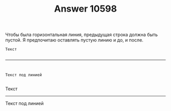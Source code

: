 ﻿---
title: "Answer 10598"
se.owner.user_id: 178988
se.owner.display_name: "Qwertiy"
se.owner.link: "https://ru.meta.stackoverflow.com/users/178988/qwertiy"
se.answer_id: 10598
se.question_id: 10597
se.post_type: answer
se.is_accepted: True
---
<p>Чтобы была горизонтальная линия, предыдущая строка должна быть пустой. Я предпочитаю оставлять пустую линию и до, и после.</p>
<pre><code>Текст

---
Текст под линией
</code></pre>
<p>Текст</p>
<hr />
<p>Текст под линией</p>
